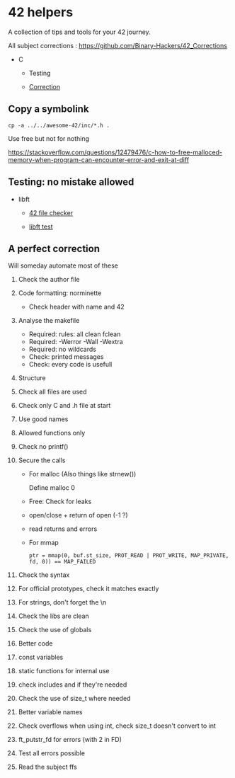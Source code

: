 # 42 helpers

A collection of tips and tools for your 42 journey.

All subject corrections : https://github.com/Binary-Hackers/42_Corrections

- C

  - Testing

  - [Correction](#a-perfect-correction)

## Copy a symbolink
```
cp -a ../../awesome-42/inc/*.h .
```

Use free but not for nothing

https://stackoverflow.com/questions/12479476/c-how-to-free-malloced-memory-when-program-can-encounter-error-and-exit-at-diff

## Testing: no mistake allowed

- libft

  - [42 file checker](https://github.com/jgigault/42FileChecker)

  - [libft test](https://github.com/jtoty/Libftest)

## A perfect correction

Will someday automate most of these

1. Check the author file

2. Code formatting: norminette

   - Check header with name and 42

3. Analyse the makefile

   - Required: rules: all clean fclean
   - Required: -Werror -Wall -Wextra
   - Required: no wildcards
   - Check: printed messages
   - Check: every code is usefull

4. Structure

5. Check all files are used

6. Check only C and .h file at start

7. Use good names

8. Allowed functions only

9. Check no printf()

10. Secure the calls

    - For malloc (Also things like strnew())

        Define malloc 0
    - Free: Check for leaks
    - open/close + return of open (-1 ?)
    - read returns and errors
    - For mmap

      ```
      ptr = mmap(0, buf.st_size, PROT_READ | PROT_WRITE, MAP_PRIVATE, fd, 0)) == MAP_FAILED
      ```

11. Check the syntax

12. For official prototypes, check it matches exactly

13. For strings, don't forget the \n

14. Check the libs are clean

15. Check the use of globals

16. Better code

17. const variables

18. static functions for internal use

19. check includes and if they're needed

20. Check the use of size_t where needed

21. Better variable names

222. Check overflows when using int, check size_t doesn't convert to int

22. ft_putstr_fd for errors (with 2 in FD)

23. Test all errors possible

24. Read the subject ffs
